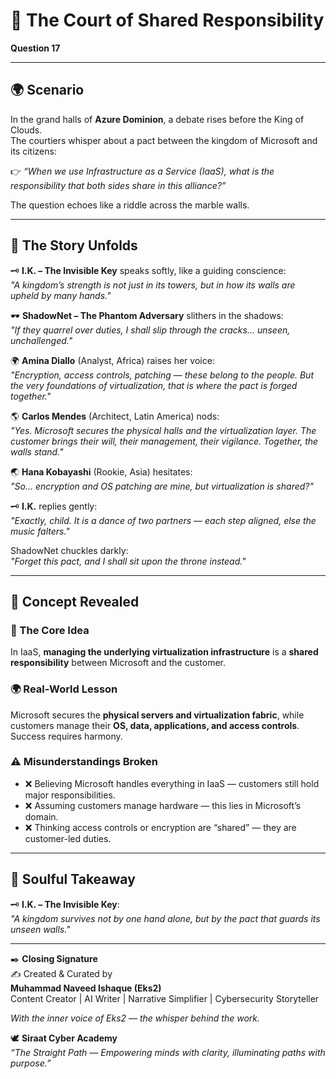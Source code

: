# 👑 The Court of Shared Responsibility  

**Question 17**  

---

## 🌍 Scenario  
In the grand halls of **Azure Dominion**, a debate rises before the King of Clouds.  
The courtiers whisper about a pact between the kingdom of Microsoft and its citizens:  

👉 *“When we use Infrastructure as a Service (IaaS), what is the responsibility that both sides share in this alliance?”*  

The question echoes like a riddle across the marble walls.  

---

## 📖 The Story Unfolds  

🗝️ **I.K. – The Invisible Key** speaks softly, like a guiding conscience:  
*"A kingdom’s strength is not just in its towers, but in how its walls are upheld by many hands."*  

🕶️ **ShadowNet – The Phantom Adversary** slithers in the shadows:  
*"If they quarrel over duties, I shall slip through the cracks… unseen, unchallenged."*  

🌍 **Amina Diallo** (Analyst, Africa) raises her voice:  
*"Encryption, access controls, patching — these belong to the people. But the very foundations of virtualization, that is where the pact is forged together."*  

🌎 **Carlos Mendes** (Architect, Latin America) nods:  
*"Yes. Microsoft secures the physical halls and the virtualization layer. The customer brings their will, their management, their vigilance. Together, the walls stand."*  

🌏 **Hana Kobayashi** (Rookie, Asia) hesitates:  
*"So… encryption and OS patching are mine, but virtualization is shared?"*  

🗝️ **I.K.** replies gently:  
*"Exactly, child. It is a dance of two partners — each step aligned, else the music falters."*  

ShadowNet chuckles darkly:  
*"Forget this pact, and I shall sit upon the throne instead."*  

---

## 📝 Concept Revealed  

### 🔑 The Core Idea  
In IaaS, **managing the underlying virtualization infrastructure** is a **shared responsibility** between Microsoft and the customer.  

### 🌍 Real-World Lesson  
Microsoft secures the **physical servers and virtualization fabric**, while customers manage their **OS, data, applications, and access controls**. Success requires harmony.  

### ⚠️ Misunderstandings Broken  
- ❌ Believing Microsoft handles everything in IaaS — customers still hold major responsibilities.  
- ❌ Assuming customers manage hardware — this lies in Microsoft’s domain.  
- ❌ Thinking access controls or encryption are “shared” — they are customer-led duties.  

---

## 🌟 Soulful Takeaway  
🗝️ **I.K. – The Invisible Key**:  
*"A kingdom survives not by one hand alone, but by the pact that guards its unseen walls."*  

---

✒️ **Closing Signature**  
✍️ Created & Curated by  
**Muhammad Naveed Ishaque (Eks2)**  
Content Creator | AI Writer | Narrative Simplifier | Cybersecurity Storyteller  

_With the inner voice of Eks2 — the whisper behind the work._  

🕊️ **Siraat Cyber Academy**  
*“The Straight Path — Empowering minds with clarity, illuminating paths with purpose.”*  
